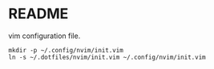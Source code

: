 # README

vim configuration file.

```
mkdir -p ~/.config/nvim/init.vim
ln -s ~/.dotfiles/nvim/init.vim ~/.config/nvim/init.vim
```
